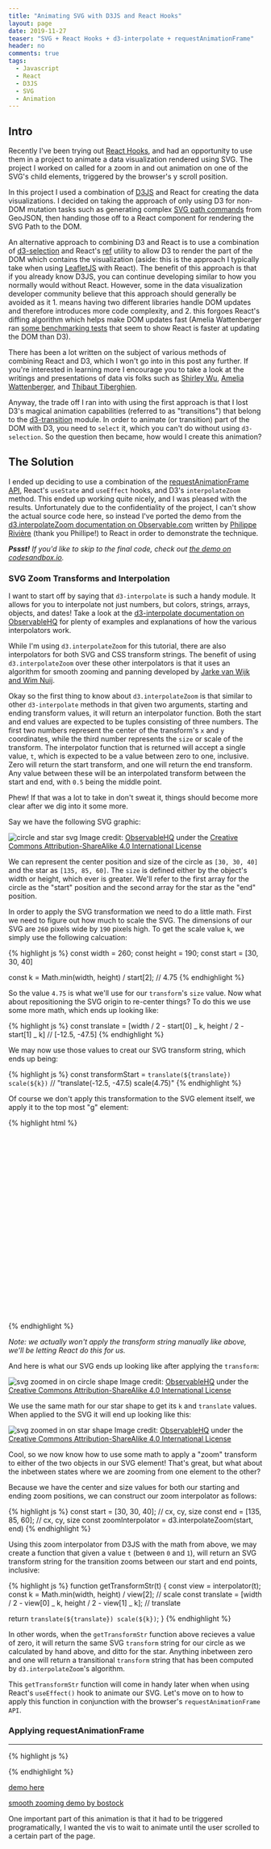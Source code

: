 ```yaml
---
title: "Animating SVG with D3JS and React Hooks"
layout: page
date: 2019-11-27
teaser: "SVG + React Hooks + d3-interpolate + requestAnimationFrame"
header: no
comments: true
tags:
  - Javascript
  - React
  - D3JS
  - SVG
  - Animation
---
```


<style>
    small {
        font-size: 14px;
    }
</style>

## Intro

Recently I've been trying out [React Hooks](https://reactjs.org/docs/hooks-overview.html), and had an opportunity to use them in a project to animate a data visualization rendered using SVG. The project I worked on called for a zoom in and out animation on one of the SVG's child elements, triggered by the browser's y scroll position.

In this project I used a combination of [D3JS](https://d3js.org/) and React for creating the data visualizations. I decided on taking the approach of only using D3 for non-DOM mutation tasks such as generating complex [SVG path commands](https://developer.mozilla.org/en-US/docs/Web/SVG/Attribute/d) from GeoJSON, then handing those off to a React component for rendering the SVG Path to the DOM.

An alternative approach to combining D3 and React is to use a combination of [d3-selection](#) and React's [ref](https://reactjs.org/docs/refs-and-the-dom.html) utility to allow D3 to render the part of the DOM which contains the visualization (aside: this is the approach I typically take when using [LeafletJS](https://leafletjs.com/) with React). The benefit of this approach is that if you already know D3JS, you can continue developing similar to how you normally would without React. However, some in the data visualization developer community believe that this approach should generally be avoided as it 1. means having two different libraries handle DOM updates and therefore introduces more code complexity, and 2. this forgoes React's diffing algorithm which helps make DOM updates fast (Amelia Wattenberger ran [some benchmarking tests](https://twitter.com/Wattenberger/status/1123413424678027265) that seem to show React is faster at updating the DOM than D3).

There has been a lot written on the subject of various methods of combining React and D3, which I won't go into in this post any further. If you're interested in learning more I encourage you to take a look at the writings and presentations of data vis folks such as [Shirley Wu](http://slides.com/shirleywu/deck#/4), [Amelia Wattenberger](https://wattenberger.com/blog/react-and-d3), and [Thibaut Tiberghien](https://medium.com/@tibotiber/react-d3-js-balancing-performance-developer-experience-4da35f912484).

Anyway, the trade off I ran into with using the first approach is that I lost D3's magical animation capabilities (referred to as "transitions") that belong to the [d3-transition](#) module. In order to animate (or transition) part of the DOM with D3, you need to `select` it, which you can't do without using `d3-selection`. So the question then became, how would I create this animation?

## The Solution

I ended up deciding to use a combination of the [requestAnimationFrame API](#), React's `useState` and `useEffect` hooks, and D3's `interpolateZoom` method. This ended up working quite nicely, and I was pleased with the results. Unfortunately due to the confidentiality of the project, I can't show the actual source code here, so instead I've ported the demo from the [d3.interpolateZoom documentation on Observable.com](https://observablehq.com/@d3/d3-interpolatezoom?collection=@d3/d3-interpolate) written by [Philippe Rivière](https://twitter.com/recifs) (thank you Phillipe!) to React in order to demonstrate the technique.

**_Pssst!_** _If you'd like to skip to the final code, check out [the demo on codesandbox.io](https://codesandbox.io/s/react-d3-animation-with-hooks-wz8cl)._

### SVG Zoom Transforms and Interpolation

I want to start off by saying that `d3-interpolate` is such a handy module. It allows for you to interpolate not just numbers, but colors, strings, arrays, objects, and dates! Take a look at the [d3-interpolate documentation on ObservableHQ](https://observablehq.com/collection/@d3/d3-interpolate) for plenty of examples and explanations of how the various interpolators work.

While I'm using `d3.interpolateZoom` for this tutorial, there are also interpolators for both SVG and CSS transform strings. The benefit of using `d3.interpolateZoom` over these other interpolators is that it uses an algorithm for smooth zooming and panning developed by [Jarke van Wijk and Wim Nuij](http://www.win.tue.nl/~vanwijk/zoompan.pdf).

Okay so the first thing to know about `d3.interpolateZoom` is that similar to other `d3-interpolate` methods in that given two arguments, starting and ending transform values, it will return an interpolator function. Both the start and end values are expected to be tuples consisting of three numbers. The first two numbers represent the center of the transform's `x` and `y` coordinates, while the third number represents the `size` or scale of the transform. The interpolator function that is returned will accept a single value, `t`, which is expected to be a value between zero to one, inclusive. Zero will return the start transform, and one will return the end transform. Any value between these will be an interpolated transform between the start and end, with `0.5` being the middle point.

Phew! If that was a lot to take in don't sweat it, things should become more clear after we dig into it some more.

Say we have the following SVG graphic:

![circle and star svg]({{site.urlimg}}d3-interpolatezoom.png)
<small>
Image credit: [ObservableHQ](https://observablehq.com/@d3/d3-interpolatezoom?collection=@d3/d3-interpolate) under the [Creative Commons Attribution-ShareAlike 4.0 International License](https://creativecommons.org/licenses/by-sa/4.0/)
</small>

We can represent the center position and size of the circle as `[30, 30, 40]` and the star as `[135, 85, 60]`. The `size` is defined either by the object's width or height, which ever is greater. We'll refer to the first array for the circle as the "start" position and the second array for the star as the "end" position.

In order to apply the SVG transformation we need to do a little math. First we need to figure out how much to scale the SVG. The dimensions of our SVG are `260` pixels wide by `190` pixels high. To get the scale value `k`, we simply use the following calcuation:

{% highlight js %}
const width = 260;
const height = 190;
const start = [30, 30, 40]

const k = Math.min(width, height) / start[2];
// 4.75
{% endhighlight %}

So the value `4.75` is what we'll use for our `transform`'s `size` value. Now what about repositioning the SVG origin to re-center things? To do this we use some more math, which ends up looking like:

{% highlight js %}
const translate = [width / 2 - start[0] _ k, height / 2 - start[1] _ k]
// [-12.5, -47.5]
{% endhighlight %}

We may now use those values to creat our SVG transform string, which ends up being:

{% highlight js %}
const transformStart = `translate(${translate}) scale(${k})`
// "translate(-12.5, -47.5) scale(4.75)"
{% endhighlight %}

Of course we don't apply this transformation to the SVG element itself, we apply it to the top most "g" element:

{% highlight html %}
<svg viewBox="-2 -2 264 194" style="max-width: 600px">
<g id=view transform="translate(-12.5,-47.5) scale(4.75)">

  <!-- more svg markup here -->
  </g>
</svg>
{% endhighlight %}

_Note: we actually won't apply the transform string manually like above, we'll be letting React do this for us._

And here is what our SVG ends up looking like after applying the `transform`:

![svg zoomed in on circle shape]({{site.urlimg}}d3-interpolatezoom-circle.png)
<small>
Image credit: [ObservableHQ](https://observablehq.com/@d3/d3-interpolatezoom?collection=@d3/d3-interpolate) under the [Creative Commons Attribution-ShareAlike 4.0 International License](https://creativecommons.org/licenses/by-sa/4.0/)
</small>

We use the same math for our star shape to get its `k` and `translate` values. When applied to the SVG it will end up looking like this:

![svg zoomed in on star shape]({{site.urlimg}}d3-interpolatezoom-star.png)
<small>
Image credit: [ObservableHQ](https://observablehq.com/@d3/d3-interpolatezoom?collection=@d3/d3-interpolate) under the [Creative Commons Attribution-ShareAlike 4.0 International License](https://creativecommons.org/licenses/by-sa/4.0/)
</small>

Cool, so we now know how to use some math to apply a "zoom" transform to either of the two objects in our SVG element! That's great, but what about the inbetween states where we are zooming from one element to the other?

Because we have the center and size values for both our starting and ending zoom positions, we can construct our zoom interpolator as follows:

{% highlight js %}
const start = [30, 30, 40]; // cx, cy, size
const end = [135, 85, 60]; // cx, cy, size
const zoomInterpolator = d3.interpolateZoom(start, end)
{% endhighlight %}

Using this zoom interpolator from D3JS with the math from above, we may create a function that given a value `t` (between `0` and `1`), will return an SVG transform string for the transition zooms between our start and end points, inclusive:

{% highlight js %}
function getTransformStr(t) {
const view = interpolator(t);
const k = Math.min(width, height) / view[2]; // scale
const translate = [width / 2 - view[0] _ k, height / 2 - view[1] _ k]; // translate

return `translate(${translate}) scale(${k})`;
}
{% endhighlight %}

In other words, when the `getTransformStr` function above recieves a value of zero, it will return the same SVG `transform` string for our circle as we calculated by hand above, and ditto for the star. Anything inbetween zero and one will return a transitional `transform` string that has been computed by `d3.interpolateZoom`'s algorithm.

This `getTransformStr` function will come in handy later when when using React's `useEffect()` hook to animate our SVG. Let's move on to how to apply this function in conjunction with the browser's `requestAnimationFrame API`.

### Applying requestAnimationFrame

---

{% highlight js %}

{% endhighlight %}

[demo here](https://codesandbox.io/s/react-d3-animation-with-hooks-wz8cl)

[smooth zooming demo by bostock](https://observablehq.com/@d3/smooth-zooming?collection=@d3/d3-interpolate)

One important part of this animation is that it had to be triggered programatically, I wanted the vis to wait to animate until the user scrolled to a certain part of the page.
